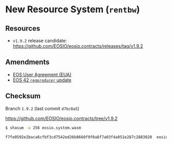# New Resource System (`rentbw`)

## Resources

- `v1.9.2` release candidate: https://github.com/EOSIO/eosio.contracts/releases/tag/v1.9.2

## Amendments

- [EOS User Agreement (EUA)](https://github.com/EOS-Mainnet/governance/blob/master/eosio.system/eosio.system-clause-constitution-rc.md)
- [EOS 42 `regproducer` update](https://github.com/eos42/regproduceupodate/blob/master/eosio.system-regproducer-rc.md)

## Checksum

Branch `1.9.2` (last commit `d7bc0a5`)

https://github.com/EOSIO/eosio.contracts/tree/v1.9.2

```bash
$ shasum -a 256 eosio.system.wasm

f7fe0592e2baca6cfbf3cd7542ed26b8660f9f0a8f7a03f4a051e287c2883020  eosio.system.wasm
```
